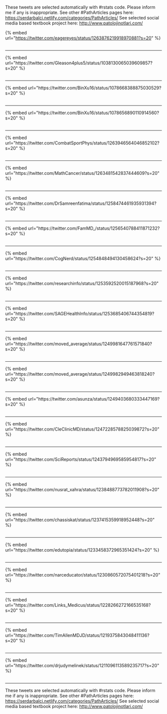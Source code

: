 

These tweets are selected automatically with #rstats code. Please inform me if any is inappropriate.
See other #PathArticles pages here: https://serdarbalci.netlify.com/categories/PathArticles/ 
See selected social media based textbook project here: http://www.patolojinotlari.com/

{% embed url="https://twitter.com/eagereyes/status/1263876219918970881?s=20" %}<br>
<br>
<hr>
{% embed url="https://twitter.com/Gleason4plus5/status/1038130065039609857?s=20" %}<br>
<br>
<hr>
{% embed url="https://twitter.com/BinXu16/status/1078668388875030529?s=20" %}<br>
<br>
<hr>
{% embed url="https://twitter.com/BinXu16/status/1078656890110914560?s=20" %}<br>
<br>
<hr>
{% embed url="https://twitter.com/CombatSportPhys/status/1263946564046852102?s=20" %}<br>
<br>
<hr>
{% embed url="https://twitter.com/MathCancer/status/1263481542837444609?s=20" %}<br>
<br>
<hr>
{% embed url="https://twitter.com/DrSamreenfatima/status/1258474461935931394?s=20" %}<br>
<br>
<hr>
{% embed url="https://twitter.com/FamMD_/status/1256540788411871232?s=20" %}<br>
<br>
<hr>
{% embed url="https://twitter.com/CogNerd/status/1254848494130458624?s=20" %}<br>
<br>
<hr>
{% embed url="https://twitter.com/researchinfo/status/1253592520015187968?s=20" %}<br>
<br>
<hr>
{% embed url="https://twitter.com/SAGEHealthInfo/status/1253685406744354819?s=20" %}<br>
<br>
<hr>
{% embed url="https://twitter.com/moved_average/status/1249981647761571840?s=20" %}<br>
<br>
<hr>
{% embed url="https://twitter.com/moved_average/status/1249982949463818240?s=20" %}<br>
<br>
<hr>
{% embed url="https://twitter.com/asunza/status/1249403680333447169?s=20" %}<br>
<br>
<hr>
{% embed url="https://twitter.com/CleClinicMD/status/1247228578825039872?s=20" %}<br>
<br>
<hr>
{% embed url="https://twitter.com/SciReports/status/1243794969585954817?s=20" %}<br>
<br>
<hr>
{% embed url="https://twitter.com/nusrat_xahra/status/1238488773782011908?s=20" %}<br>
<br>
<hr>
{% embed url="https://twitter.com/chassiskat/status/1237415359918952448?s=20" %}<br>
<br>
<hr>
{% embed url="https://twitter.com/edutopia/status/1233458372965351424?s=20" %}<br>
<br>
<hr>
{% embed url="https://twitter.com/narceducator/status/1230860572075401218?s=20" %}<br>
<br>
<hr>
{% embed url="https://twitter.com/Links_Medicus/status/1228266272166535168?s=20" %}<br>
<br>
<hr>
{% embed url="https://twitter.com/TimAllenMDJD/status/1219375843048411136?s=20" %}<br>
<br>
<hr>
{% embed url="https://twitter.com/drjudymelinek/status/1211096113589235717?s=20" %}<br>
<br>
<hr>


These tweets are selected automatically with #rstats code. Please inform me if any is inappropriate.
See other #PathArticles pages here: https://serdarbalci.netlify.com/categories/PathArticles/ 
See selected social media based textbook project here: http://www.patolojinotlari.com/
